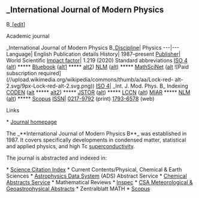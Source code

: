 ## \_International Journal of Modern Physics
B\_[[edit](/w/index.php?title=International\_Journal\_of\_Modern\_Physics&action=edit&section=2
"Edit section: International Journal of Modern Physics B")]

Academic journal

 \_International Journal of Modern Physics
B\_[Discipline](/wiki/Outline\_of\_academic\_disciplines "Outline of academic
disciplines")| Physics 
---|--- 
Language| English 
Publication details 
History| 1987–present 
[Publisher](/wiki/Academic\_publishing "Academic publishing")| World Scientific 
[Impact factor](/wiki/Impact\_factor "Impact factor")| 1.219 (2020) 
Standard abbreviations 
[ISO
4](https://marcinwrochna.github.io/abbrevIso/?search=International\_Journal\_of\_Modern\_Physics\_B)
([alt](http://www.issn.org/services/online-services/access-to-the-ltwa/))
\*\*\*\*\*
[Bluebook](/wiki/Wikipedia:WikiProject\_Academic\_Journals/Bluebook\_journals
"Wikipedia:WikiProject Academic Journals/Bluebook journals")
([alt1](https://lib.law.washington.edu/cilp/abbrev.html) \*\*\*\*\*
[alt2](http://personal.psu.edu/dhk3/research/Bluebook/T-13.htm)) 
[NLM](https://www.ncbi.nlm.nih.gov/nlmcatalog?term=0217-9792%5BISSN%5D)
([alt](https://www.ncbi.nlm.nih.gov/nlmcatalog?term=International+Journal+of+Modern+Physics+B%5BJournal%5D))
\*\*\*\*\* [MathSciNet](https://mathscinet.ams.org/msnhtml/serials.pdf)
([alt](https://mathscinet.ams.org/mathscinet/search/journals.html?journalName=0217-9792&Submit=Search)
![Paid subscription
required](//upload.wikimedia.org/wikipedia/commons/thumb/a/aa/Lock-red-
alt-2.svg/9px-Lock-red-alt-2.svg.png)) 
[ISO 4](/wiki/ISO\_4 "ISO 4")| \_Int. J. Mod. Phys. B\_ 
Indexing 
[CODEN](https://cassi.cas.org/searching.jsp?searchIn=issns&c=WIy460-R\_DY&searchFor=0217-9792)
([alt](https://cassi.cas.org/searching.jsp?searchIn=issns&c=WIy460-R\_DY&searchFor=1793-6578)
\*\*\*\*\*
[alt2](https://cassi.cas.org/searching.jsp?searchIn=titles&c=WIy460-R\_DY&searchFor=International+Journal+of+Modern+Physics))
\*\*\*\*\* [JSTOR](https://www.jstor.org/journals/02179792)
([alt](https://www.jstor.org/action/showJournals?browseType=title)) \*\*\*\*\*
[LCCN](https://catalog.loc.gov/vwebv/search?searchArg1=0217-9792&argType1=all&searchCode1=KNUM&searchType=2)
([alt](https://catalog.loc.gov/vwebv/search?searchArg1=International+Journal+of+Modern+Physics+B&argType1=all&searchCode1=KTIL&searchType=2)) 
[MIAR](http://miar.ub.edu/issn/0217-9792) \*\*\*\*\*
[NLM](https://www.ncbi.nlm.nih.gov/nlmcatalog?term=0217-9792%5BISSN%5D)
([alt](https://www.ncbi.nlm.nih.gov/nlmcatalog?term=International+Journal+of+Modern+Physics+B%5BJournal%5D))
\*\*\*\*\*
[Scopus](https://www.scopus.com/sources?sortField=citescore&sortDirection=desc&isHiddenField=false&field=issn&issn=0217-9792) 
[ISSN](/wiki/ISSN\_\(identifier\) "ISSN \(identifier\)")|
[0217-9792](https://www.worldcat.org/search?fq=x0:jrnl&q=n2:0217-9792) (print) 
[1793-6578](https://www.worldcat.org/search?fq=x0:jrnl&q=n2:1793-6578) (web) 
 
Links 
 
 \* [Journal homepage](http://www.worldscientific.com/worldscinet/ijmpb)

 
 
The \_\*\*International Journal of Modern Physics B\*\*\_ was established in 1987.
It covers specifically developments in condensed matter, statistical and
applied physics, and high Tc [superconductivity](/wiki/Superconductivity
"Superconductivity").

The journal is abstracted and indexed in:

 \* [Science Citation Index](/wiki/Science\_Citation\_Index "Science Citation Index")
 \* Current Contents/Physical, Chemical & Earth Sciences
 \* [Astrophysics Data System](/wiki/Astrophysics\_Data\_System "Astrophysics Data System") (ADS) Abstract Service
 \* [Chemical Abstracts Service](/wiki/Chemical\_Abstracts\_Service "Chemical Abstracts Service")
 \* Mathematical Reviews
 \* [Inspec](/wiki/Inspec "Inspec")
 \* [CSA Meteorological & Geoastrophysical Abstracts](/w/index.php?title=CSA\_Meteorological\_%26\_Geoastrophysical\_Abstracts&action=edit&redlink=1 "CSA Meteorological & Geoastrophysical Abstracts \(page does not exist\)")
 \* Zentralblatt MATH
 \* [Scopus](/wiki/Scopus "Scopus")
